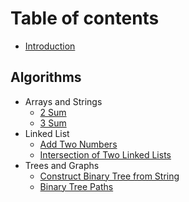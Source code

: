 # Table of contents

* [Introduction](README.md)

## Algorithms

* Arrays and Strings
    * [2 Sum](arrays_and_strings/2-sum.md)
    * [3 Sum](arrays_and_strings/3-sum.md)
* Linked List
    * [Add Two Numbers](linked_list/add_two_numbers.md)
    * [Intersection of Two Linked Lists](linked_list/get_intersection_node.md)
* Trees and Graphs
    * [Construct Binary Tree from String](trees_and_graphs/str2tree.md)
    * [Binary Tree Paths](trees_and_graphs/tree_path.md)